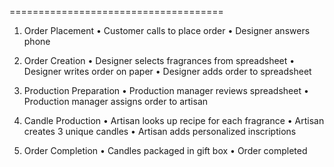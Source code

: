 
=====================================
1. Order Placement
   • Customer calls to place order
   • Designer answers phone

2. Order Creation
   • Designer selects fragrances from spreadsheet
   • Designer writes order on paper
   • Designer adds order to spreadsheet

3. Production Preparation
   • Production manager reviews spreadsheet
   • Production manager assigns order to artisan

4. Candle Production
   • Artisan looks up recipe for each fragrance
   • Artisan creates 3 unique candles
   • Artisan adds personalized inscriptions

5. Order Completion
   • Candles packaged in gift box
   • Order completed